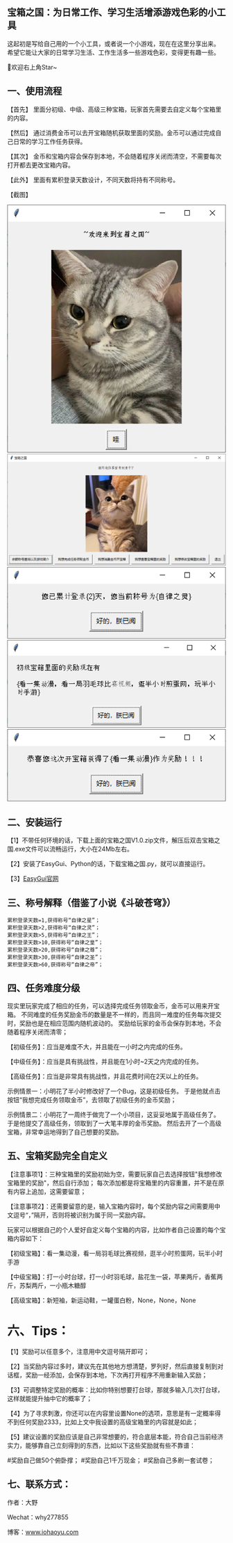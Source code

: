 ## 宝箱之国：为日常工作、学习生活增添游戏色彩的小工具

这起初是写给自己用的一个小工具，或者说一个小游戏，现在在这里分享出来。
希望它能让大家的日常学习生活、工作生活多一些游戏色彩，变得更有趣一些。

🍰欢迎右上角Star~

## 一、使用流程

【首先】
里面分初级、中级、高级三种宝箱，玩家首先需要去自定义每个宝箱里的内容。

【然后】
通过消费金币可以去开宝箱随机获取里面的奖励。金币可以通过完成自己日常的学习工作任务获得。

【其次】
金币和宝箱内容会保存到本地，不会随着程序关闭而清空，不需要每次打开都去更改宝箱内容。

【此外】
里面有累积登录天数设计，不同天数将持有不同称号。

【截图】

![截图1](1.png)
![截图2](2.png)
![截图3](3.png)
![截图4](4.png)
![截图5](5.png)

## 二、安装运行

【1】不带任何环境的话，下载上面的宝箱之国V1.0.zip文件，解压后双击宝箱之国.exe文件可以流畅运行，大小在24Mb左右。

【2】安装了EasyGui、Python的话，下载宝箱之国.py，就可以直接运行。

【3】[EasyGui官网](https://github.com/robertlugg/easygui)


## 三、称号解释（借鉴了小说《斗破苍穹》）
~~~~~~~~~~~~~~~~~~~~~~~~~~~~~~~~~~~~~
累积登录天数=1,获得称号“自律之星”；
累积登录天数>2,获得称号“自律之灵”；
累积登录天数>5,获得称号“自律之王”；
累积登录天数>10,获得称号“自律之皇”；
累积登录天数>20,获得称号“自律之尊”；
累积登录天数>30,获得称号“自律之圣”；
累积登录天数>60,获得称号“自律之帝”；
~~~~~~~~~~~~~~~~~~~~~~~~~~~~~~~~~~~~~
## 四、任务难度分级

现实里玩家完成了相应的任务，可以选择完成任务领取金币，金币可以用来开宝箱。
不同难度的任务奖励金币的数量是不一样的，而且同一难度的任务每次提交时，奖励也是在相应范围内随机波动的。
奖励给玩家的金币会保存到本地，不会随着程序关闭而清零；

【初级任务】：应当是难度不大，并且能在一小时之内完成的任务。

【中级任务】：应当是具有挑战性，并且能在1小时~2天之内完成的任务。

【高级任务】：应当是非常具有挑战性，并且花费时间在2天以上的任务。

示例情景一：小明花了半小时修改好了一个Bug，这是初级任务。
于是他就点击按钮“我想完成任务领取金币”，去领取了初级任务的金币奖励；

示例情景二：小明花了一周终于做完了一个小项目，这妥妥地属于高级任务了。
于是他提交了高级任务，领取到了一大笔丰厚的金币奖励。
然后去开了一个高级宝箱，非常幸运地得到了自己想要的奖励。

## 五、宝箱奖励完全自定义

【注意事项1】：三种宝箱里的奖励初始为空，需要玩家自己去选择按钮"我想修改宝箱里的奖励"，然后自行添加；
每次添加都是将宝箱里的内容重置，并不是在原有内容上追加，这需要留意；

【注意事项2】：还需要留意的是，输入宝箱内容时，每个奖励内容之间需要用中文逗号“，”隔开，否则将被识别为属于同一奖励内容。

玩家可以根据自己的个人爱好自定义每个宝箱的内容，比如作者自己设置的每个宝箱内容如下：

【初级宝箱】：看一集动漫，看一局羽毛球比赛视频，逛半小时煎蛋网，玩半小时手游

【中级宝箱】：打一小时台球，打一小时羽毛球，盐花生一袋，苹果两斤，香蕉两斤，苏梨两斤，一小瓶木糖醇

【高级宝箱】：新短袖，新运动鞋，一罐蛋白粉，None，None，None

# 六、Tips：

【1】奖励可以任意多个，注意用中文逗号隔开即可；

【2】当奖励内容过多时，建议先在其他地方想清楚，罗列好，然后直接复制到对话框，奖励一经添加，会保存到本地，下次再打开程序不用重新输入奖励；

【3】可调整特定奖励的概率：比如你特别想要打台球，那就多输入几次打台球，这样就能提升抽中它的概率了；

【4】为了寻求刺激，你还可以在内容里设置None的选项，意思是有一定概率得不到任何奖励2333，比如上文中我设置的高级宝箱里的内容就是如此；

【5】建议设置的奖励应该是自己非常想要的，符合底层本能，符合自己当前经济实力，能够靠自己立刻得到的东西，比如以下这些奖励就有些不靠谱：

#奖励自己做50个俯卧撑；
#奖励自己1千万现金；
#奖励自己多刷一套试卷；

## 七、联系方式：

作者：大野

Wechat：why277855

博客：www.iohaoyu.com
